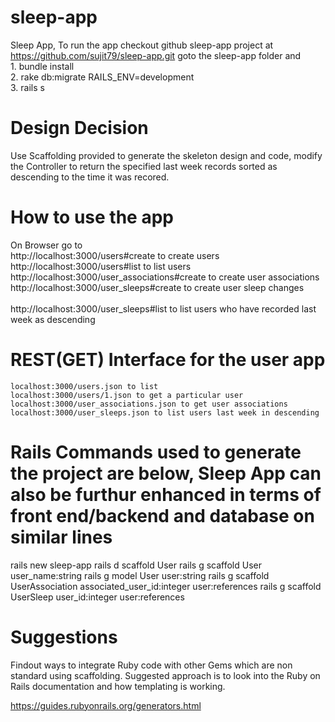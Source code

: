 # sleep-app
Sleep App, To run the app checkout github sleep-app project at https://github.com/sujit79/sleep-app.git
goto the sleep-app folder and <br />
	1. bundle install <br />
	2. rake db:migrate RAILS_ENV=development <br />
	3. rails s <br />
	
# Design Decision
Use Scaffolding provided to generate the skeleton design and code, modify the Controller to return the
specified last week records sorted as descending to the time it was recored.

# How to use the app
On Browser go to <br />
	http://localhost:3000/users#create to create users <br />
	http://localhost:3000/users#list to list users <br />
	http://localhost:3000/user_associations#create to create user associations <br />
	http://localhost:3000/user_sleeps#create to create user sleep changes <br />	
	http://localhost:3000/user_sleeps#list to list users who have recorded last week as descending <br />	

# REST(GET) Interface for the user app <br />

	localhost:3000/users.json to list
	localhost:3000/users/1.json to get a particular user
	localhost:3000/user_associations.json to get user associations
	localhost:3000/user_sleeps.json to list users last week in descending

 # Rails Commands used to generate the project are below, Sleep App can also be furthur enhanced in terms of front end/backend and database on similar lines

 rails new sleep-app 
 rails d scaffold User
 rails g scaffold User user_name:string
 rails g model User user:string 
 rails g scaffold UserAssociation associated_user_id:integer user:references
 rails g scaffold UserSleep user_id:integer user:references

 # Suggestions 

 Findout ways to integrate Ruby code with other Gems which are non standard using scaffolding. Suggested approach
 is to look into the Ruby on Rails documentation and how templating is working.
 
 https://guides.rubyonrails.org/generators.html


